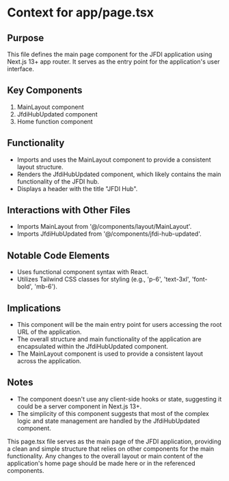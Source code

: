 # Context for app/page.tsx

## Purpose
This file defines the main page component for the JFDI application using Next.js 13+ app router. It serves as the entry point for the application's user interface.

## Key Components
1. MainLayout component
2. JfdiHubUpdated component
3. Home function component

## Functionality
- Imports and uses the MainLayout component to provide a consistent layout structure.
- Renders the JfdiHubUpdated component, which likely contains the main functionality of the JFDI hub.
- Displays a header with the title "JFDI Hub".

## Interactions with Other Files
- Imports MainLayout from '@/components/layout/MainLayout'.
- Imports JfdiHubUpdated from '@/components/jfdi-hub-updated'.

## Notable Code Elements
- Uses functional component syntax with React.
- Utilizes Tailwind CSS classes for styling (e.g., 'p-6', 'text-3xl', 'font-bold', 'mb-6').

## Implications
- This component will be the main entry point for users accessing the root URL of the application.
- The overall structure and main functionality of the application are encapsulated within the JfdiHubUpdated component.
- The MainLayout component is used to provide a consistent layout across the application.

## Notes
- The component doesn't use any client-side hooks or state, suggesting it could be a server component in Next.js 13+.
- The simplicity of this component suggests that most of the complex logic and state management are handled by the JfdiHubUpdated component.

This page.tsx file serves as the main page of the JFDI application, providing a clean and simple structure that relies on other components for the main functionality. Any changes to the overall layout or main content of the application's home page should be made here or in the referenced components.